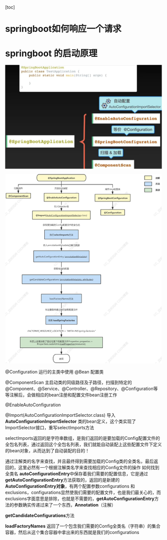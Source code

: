 [toc]

# springboot如何响应一个请求

# springboot 的启动原理

![image-20240506022249450](img/image-20240506022249450.png)

![image-20240506025648392](img/image-20240506025648392.png)

@Configuration 运行的主类中使用 @Bean 配置类

@ComponentScan 主启动类的同级路径及子路径，扫描到特定的@Component、@Service、@Controller、@Repository、@Configuration等等注解后，会做相应的bean注册和配置文件bean注册工作

@EnableAutoConfiguration

@Import(AutoConfigurationImportSelector.class) 导入 **AutoConfigurationImportSelector** 类的bean定义，这个类实现了ImportSelector接口，重写selectImports方法

selectImports返回的是字符串数组，是我们返回的是要加载的Config配置文件的全包名列表，通过返回这个全包名列表，我们就能自动装配上这些配置文件下定义的bean对象，从而达到了自动装配的目的！

通过注解类的名字来查找，并且最终得到需要加载的Config类的全类名，最后返回的，这里必然有一个根据注解类名字来查找相应的Config文件的操作
如何找到全类名
**autoConfigurationEntry**中保存着我们需要的配置信息，它是通过**getAutoConfigurationEntry**方法获取的，返回的是新建的**AutoConfigurationEntry对象**，有两个配置参数configurations 和 exclusions，configurations显然使我们需要的配置文件，也是我们最关心的，而exclusions字面意思是排除，也就是不需要的，**getAutoConfigurationEntry**方法的参数确实传递过来了一个东西，**Annotation**（注解）

**getCandidateConfigurations**方法

**loadFactoryNames** 返回了一个包含我们需要的Config全类名（字符串）的集合容器，然后从这个集合容器中拿出来的东西就是我们的configurations
